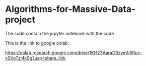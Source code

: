 # Algorithms-for-Massive-Data-project

The code contain the jupyter notebook with the code

This is the link to google colab: 

https://colab.research.google.com/drive/1KH23AaraD9zym1i8i1us-xSVgTzl4kSg?usp=share_link
